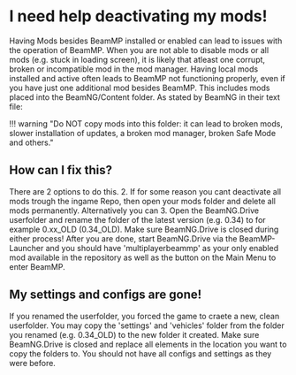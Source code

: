# I need help deactivating my mods!

Having Mods besides BeamMP installed or enabled can lead to issues with the operation of BeamMP.
When you are not able to disable mods or all mods (e.g. stuck in loading screen), it is likely that atleast one corrupt, broken or incompatible mod in the mod manager.
Having local mods installed and active often leads to BeamMP not functioning properly, even if you have just one additional mod besides BeamMP.
This includes mods placed into the BeamNG/Content folder. As stated by BeamNG in their text file:

!!! warning "Do NOT copy mods into this folder: it can lead to broken mods, slower installation of updates, a broken mod manager, broken Safe Mode and others."

## How can I fix this?

There are 2 options to do this.
2. If for some reason you cant deactivate all mods trough the ingame Repo, then open your mods folder and delete all mods permanently. Alternatively you can
3. Open the BeamNG.Drive userfolder and rename the folder of the latest version (e.g. 0.34) to for example 0.xx_OLD (0.34_OLD).
Make sure BeamNG.Drive is closed during either process!
After you are done, start BeamNG.Drive via the BeamMP-Launcher and you should have 'multiplayerbeammp' as your only enabled mod available in the repository as well as the button on the Main Menu to enter BeamMP.

## My settings and configs are gone!

If you renamed the userfolder, you forced the game to craete a new, clean userfolder. You may copy the 'settings' and 'vehicles' folder from the folder you renamed (e.g. 0.34_OLD) to the new folder it created.
Make sure BeamNG.Drive is closed and replace all elements in the location you want to copy the folders to. You should not have all configs and settings as they were before.
